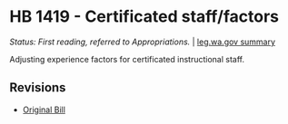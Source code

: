 # HB 1419 - Certificated staff/factors
*Status: First reading, referred to Appropriations.* | [leg.wa.gov summary](https://app.leg.wa.gov/billsummary?BillNumber=1419&Year=2021)

Adjusting experience factors for certificated instructional staff.

## Revisions
* [Original Bill](1/)